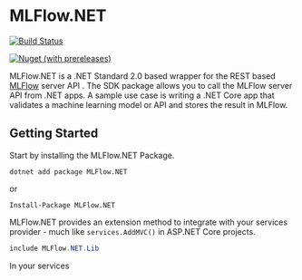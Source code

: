 # MLFlow.NET

[![Build Status](https://dev.azure.com/aussiedevcrew/MLFlow.NET/_apis/build/status/MLFlow.NET-ASP.NET%20Core-CI)](https://dev.azure.com/aussiedevcrew/MLFlow.NET/_build/latest?definitionId=3)


[![Nuget (with prereleases)](https://img.shields.io/nuget/vpre/MLFlow.NET.svg)](https://www.nuget.org/packages/MLFlow.NET/)



MLFlow.NET is a .NET Standard 2.0 based wrapper for the REST based [MLFlow](https://mlflow.org/) server API . The SDK package allows you to call the MLFlow server API from .NET apps. A sample use case is writing a .NET Core app that validates a machine learning model or API and stores the result in MLFlow.

## Getting Started

Start by installing the MLFlow.NET Package.

```
dotnet add package MLFlow.NET
```
or

```
Install-Package MLFlow.NET
```

MLFlow.NET provides an extension method to integrate with your services provider - much like `services.AddMVC()` in ASP.NET Core projects. 

```csharp
include MLFlow.NET.Lib
```

In your services 
```
